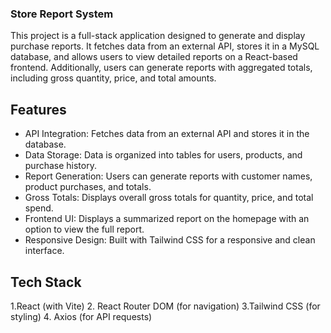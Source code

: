 ### Store Report System
This project is a full-stack application designed to generate and display purchase reports. It fetches data from an external API, stores it in a MySQL database, and allows users to view detailed reports on a React-based frontend. Additionally, users can generate reports with aggregated totals, including gross quantity, price, and total amounts.
## Features
- API Integration: Fetches data from an external API and stores it in the database.
- Data Storage: Data is organized into tables for users, products, and purchase history.
- Report Generation: Users can generate reports with customer names, product purchases, and totals.
- Gross Totals: Displays overall gross totals for quantity, price, and total spend.
- Frontend UI: Displays a summarized report on the homepage with an option to view the full report.
- Responsive Design: Built with Tailwind CSS for a responsive and clean interface.

## Tech Stack

 1.React (with Vite)
 2. React Router DOM (for navigation)
 3.Tailwind CSS (for styling)
 4. Axios (for API requests)

 
